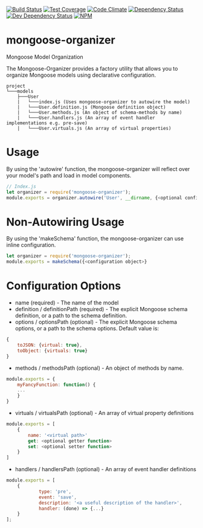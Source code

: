 [![Build Status](https://travis-ci.org/atsid/mongoose-organizer.svg?branch=master)](https://travis-ci.org/atsid/mongoose-organizer)
[![Test Coverage](https://codeclimate.com/github/atsid/mongoose-organizer/badges/coverage.svg)](https://codeclimate.com/github/atsid/mongoose-organizer)
[![Code Climate](https://codeclimate.com/github/atsid/mongoose-organizer/badges/gpa.svg)](https://codeclimate.com/github/atsid/mongoose-organizer)
[![Dependency Status](https://david-dm.org/atsid/mongoose-organizer.svg)](https://david-dm.org/atsid/mongoose-organizer)
[![Dev Dependency Status](https://david-dm.org/atsid/mongoose-organizer/dev-status.svg)](https://david-dm.org/atsid/mongoose-organizer)
[![NPM](https://nodei.co/npm/mongoose-organizer.png)](https://nodei.co/npm/mongoose-organizer/)

# mongoose-organizer
Mongoose Model Organization

The Mongoose-Organizer provides a factory utility that allows you to organize Mongoose models using declarative configuration.

```
project
└───models
    ├───User
    |   └───index.js (Uses mongoose-organizer to autowire the model)
    |   └───User.definition.js (Mongoose definition object)
    |   └───User.methods.js (An object of schema-methods by name)
    |   └───User.handlers.js (An array of event handler implementations e.g. pre-save)
    |   └───User.virtuals.js (An array of virtual properties)
```

# Usage
By using the 'autowire' function, the mongoose-organizer will reflect over your model's path and load in model components.
```js
// Index.js
let organizer = require('mongoose-organizer');
module.exports = organizer.autowire('User', __dirname, {<optional configuration overrides>});
```

# Non-Autowiring Usage
By using the 'makeSchema' function, the mongoose-organizer can use inline configuration.
```js
let organizer = require('mongoose-organizer');
module.exports = makeSchema({<configuration object>}
```

# Configuration Options
* name (required) - The name of the model
* definition / definitionPath (required) - The explicit Mongoose schema definition, or a path to the schema definition.
* options / optionsPath (optional) - The explicit Mongoose schema options, or a path to the schema options. Default value is:

```js
{ 
    toJSON: {virtual: true},
    toObject: {virtuals: true}
}
```

* methods / methodsPath (optional) - An object of methods by name. 
```js
module.exports = {
    myFancyFunction: function() {
    ...
    }
}
```

* virtuals / virtualsPath (optional) - An array of virtual property definitions
```js
module.exports = [
    {
        name: '<virtual path>'
        get: <optional getter function>
        set: <optional setter function>
    }
]
```

* handlers / handlersPath (optional) - An array of event handler definitions
```js
module.exports = [
    {
            type: 'pre',
            event: 'save',
            description: '<a useful description of the handler>',
            handler: (done) => {...}
    }
];
```
